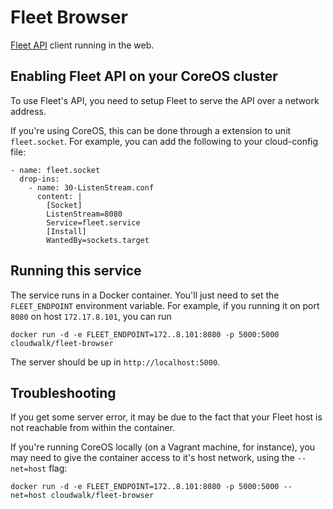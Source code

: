 # Fleet Browser

[Fleet API](https://github.com/coreos/fleet/blob/master/Documentation/api-v1.md) client running in the web.

## Enabling Fleet API on your CoreOS cluster

To use Fleet's API, you need to setup Fleet to serve the API over a network address.

If you're using CoreOS, this can be done through a extension to unit `fleet.socket`. For example, you can
add the following to your cloud-config file:

```
- name: fleet.socket
  drop-ins:
    - name: 30-ListenStream.conf
      content: |
        [Socket]
        ListenStream=8080
        Service=fleet.service
        [Install]
        WantedBy=sockets.target
```

## Running this service

The service runs in a Docker container. You'll just need to set the `FLEET_ENDPOINT` environment
variable. For example, if you running it on port `8080` on host `172.17.8.101`, you can run

```
docker run -d -e FLEET_ENDPOINT=172..8.101:8080 -p 5000:5000 cloudwalk/fleet-browser
```

The server should be up in `http://localhost:5000`.

## Troubleshooting

If you get some server error, it may be due to the fact that your Fleet host is not reachable from
within the container.

If you're running CoreOS locally (on a Vagrant machine, for instance), you may need to give
the container access to it's host network, using the `--net=host` flag:

```
docker run -d -e FLEET_ENDPOINT=172..8.101:8080 -p 5000:5000 --net=host cloudwalk/fleet-browser
```
